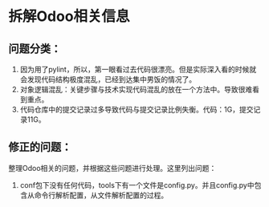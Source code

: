 # 拆解Odoo相关信息

## 问题分类：
1. 因为用了pylint，所以，第一眼看过去代码很漂亮。但是实际深入看的时候就会发现代码结构极度混乱，已经到达集中男饭的情况了。
2. 对象逻辑混乱：关键步骤与技术实现代码混乱的放在一个方法中。导致很难看到重点。
3. 代码仓库中的提交记录过多导致代码与提交记录比例失衡。代码：1G，提交记录11G。

## 修正的问题：
整理Odoo相关的问题，并根据这些问题进行处理。这里列出问题：
1. conf包下没有任何代码，tools下有一个文件是config.py。并且config.py中包含从命令行解析配置，从文件解析配置的过程。
